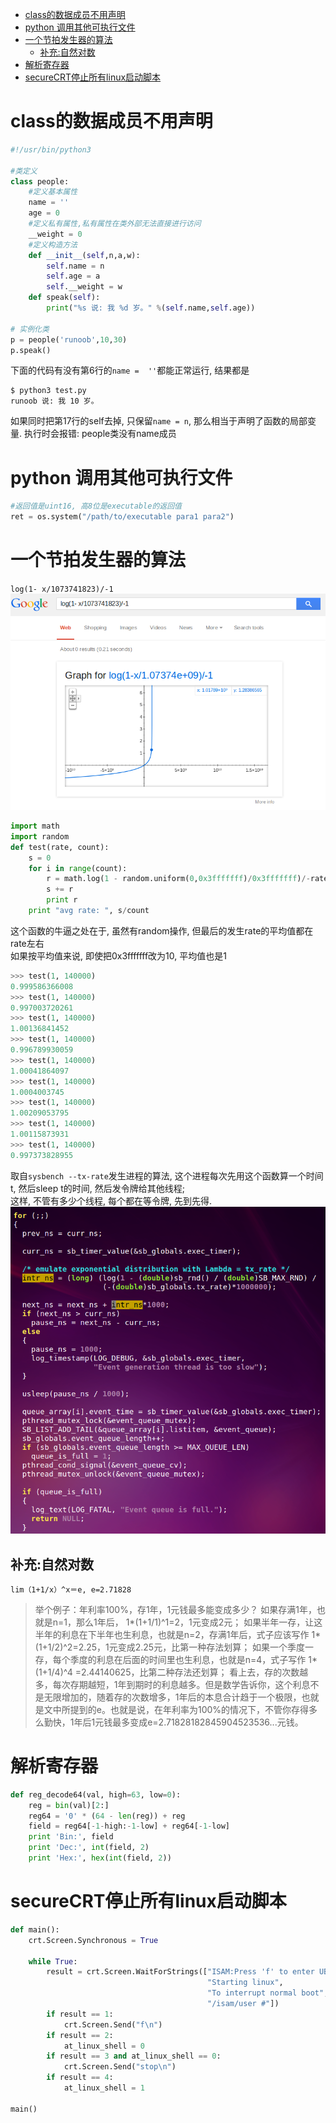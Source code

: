 - [class的数据成员不用声明](#class的数据成员不用声明)
- [python 调用其他可执行文件](#python-调用其他可执行文件)
- [一个节拍发生器的算法](#一个节拍发生器的算法)
  - [补充:自然对数](#补充自然对数)
- [解析寄存器](#解析寄存器)
- [secureCRT停止所有linux启动脚本](#securecrt停止所有linux启动脚本)

# class的数据成员不用声明

```python
#!/usr/bin/python3

#类定义
class people:
    #定义基本属性
    name = ''
    age = 0
    #定义私有属性,私有属性在类外部无法直接进行访问
    __weight = 0
    #定义构造方法
    def __init__(self,n,a,w):
        self.name = n
        self.age = a
        self.__weight = w
    def speak(self):
        print("%s 说: 我 %d 岁。" %(self.name,self.age))

# 实例化类
p = people('runoob',10,30)
p.speak()
```

下面的代码有没有第6行的`name =  ''`都能正常运行, 结果都是
```
$ python3 test.py
runoob 说: 我 10 岁。
```
如果同时把第17行的self去掉, 只保留`name = n`, 那么相当于声明了函数的局部变量. 执行时会报错: people类没有name成员


# python 调用其他可执行文件
```python
#返回值是uint16, 高8位是executable的返回值
ret = os.system("/path/to/executable para1 para2")
```
# 一个节拍发生器的算法
`log(1- x/1073741823)/-1`
![](img/python_记录_20220915235359.png)  
```python
import math
import random
def test(rate, count):
    s = 0
    for i in range(count):
        r = math.log(1 - random.uniform(0,0x3fffffff)/0x3fffffff)/-rate
        s += r
        print r 
    print "avg rate: ", s/count
```
这个函数的牛逼之处在于, 虽然有random操作, 但最后的发生rate的平均值都在rate左右  
如果按平均值来说, 即使把0x3fffffff改为10, 平均值也是1
```python
>>> test(1, 140000)
0.999586366008
>>> test(1, 140000)
0.997003720261
>>> test(1, 140000)
1.00136841452
>>> test(1, 140000)
0.996789930059
>>> test(1, 140000)
1.00041864097
>>> test(1, 140000)
1.0004003745
>>> test(1, 140000)
1.00209053795
>>> test(1, 140000)
1.00115873931
>>> test(1, 140000)
0.997373828955
```
取自`sysbench --tx-rate`发生进程的算法, 这个进程每次先用这个函数算一个时间t, 然后sleep t的时间, 然后发令牌给其他线程;  
这样, 不管有多少个线程, 每个都在等令牌, 先到先得.  
![](img/python_记录_20220915235430.png)  

## 补充:自然对数
`lim（1+1/x）^x＝e, e=2.71828`
> 举个例子：年利率100%，存1年，1元钱最多能变成多少？
如果存满1年，也就是n=1，那么1年后，
1*(1+1/1)^1=2，1元变成2元；
如果半年一存，让这半年的利息在下半年也生利息，也就是n=2，存满1年后，式子应该写作
1*(1+1/2)^2=2.25，1元变成2.25元，比第一种存法划算；
如果一个季度一存，每个季度的利息在后面的时间里也生利息，也就是n=4，式子写作
1*(1+1/4)^4 =2.44140625，比第二种存法还划算；
看上去，存的次数越多，每次存期越短，1年到期时的利息越多。但是数学告诉你，这个利息不是无限增加的，随着存的次数增多，1年后的本息合计趋于一个极限，也就是文中所提到的e。也就是说，在年利率为100%的情况下，不管你存得多么勤快，1年后1元钱最多变成e=2.71828182845904523536...元钱。


# 解析寄存器
```python
def reg_decode64(val, high=63, low=0):
    reg = bin(val)[2:]
    reg64 = '0' * (64 - len(reg)) + reg
    field = reg64[-1-high:-1-low] + reg64[-1-low]
    print 'Bin:', field
    print 'Dec:', int(field, 2)
    print 'Hex:', hex(int(field, 2))
```

# secureCRT停止所有linux启动脚本
```python
def main():
    crt.Screen.Synchronous = True
 
    while True:
        result = crt.Screen.WaitForStrings(["ISAM:Press 'f' to enter UBOOT prompt",
                                            "Starting linux",
                                            "To interrupt normal boot",
                                            "/isam/user #"])
        if result == 1:
            crt.Screen.Send("f\n")
        if result == 2:
            at_linux_shell = 0
        if result == 3 and at_linux_shell == 0:
            crt.Screen.Send("stop\n")
        if result == 4:
            at_linux_shell = 1

main()
```
